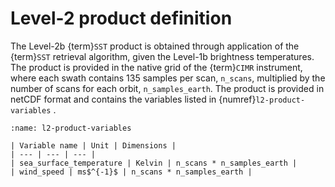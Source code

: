 # Level-2 product definition
The Level-2b {term}`SST` product is obtained through application of the {term}`SST` retrieval algorithm, given the Level-1b brightness temperatures. The product is provided in the native grid of the {term}`CIMR` instrument, where each swath contains 135 samples per scan, `n_scans`, multiplied by the number of scans for each orbit, `n_samples_earth`. The product is provided in netCDF format and contains the variables listed in {numref}`l2-product-variables` .

```{table} Level-2 SST product variables
:name: l2-product-variables

| Variable name | Unit | Dimensions |
| --- | --- | --- |
| sea_surface_temperature | Kelvin | n_scans * n_samples_earth |
| wind_speed | ms$^{-1}$ | n_scans * n_samples_earth |
```
